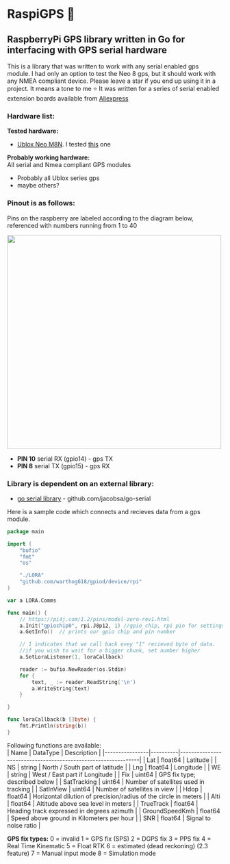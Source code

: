 # RaspiGPS 📡
## RaspberryPi GPS library written in Go for interfacing with GPS serial hardware
This is a library that was written to work with any serial enabled gps module. I had only an option to test the Neo 8 gps, but it should work with any NMEA compliant device.
Please leave a star if you end up using it in a project. It means a tone to me ⭐ 
It was written for a series of serial enabled extension boards available from [Aliexpress](https://www.aliexpress.com/item/32325428866.html?spm=a2g0s.9042311.0.0.27424c4dH6kF1l)   

### Hardware list:   
__Tested hardware:__  
* [Ublox Neo M8N](https://www.u-blox.com/en/product/neo-m8-series). I tested [this](https://www.aliexpress.com/item/32325428866.html?spm=a2g0s.9042311.0.0.27424c4dH6kF1l) one  

__Probably working hardware:__  
All serial and Nmea compliant GPS modules
* Probably all Ublox series gps
* maybe others?

### Pinout is as follows:  
Pins on the raspberry are labeled according to the diagram below, referenced with numbers running from 1 to 40  

<img src="https://www.mreeco.com/image/catalog/Website%20Images/raspberry-pi-zero-w-v1.3-development-board-in-pakistan_2.png" width="500">

* __PIN 10__ serial RX (gpio14)   -  gps TX
* __PIN 8__ serial TX (gpio15)    -  gps RX


### Library is dependent on an external library:  
* [go serial library](https://github.com/jacobsa/go-serial) - github.com/jacobsa/go-serial  


Here is a sample code which connects and recieves data from a gps module.  


```go
package main

import (
	"bufio"
	"fmt"
	"os"

	"./LORA"
	"github.com/warthog618/gpiod/device/rpi"
)

var a LORA.Comms

func main() {
	// https://pi4j.com/1.2/pins/model-zero-rev1.html
	a.Init("gpiochip0", rpi.J8p12, 1) //gpio_chip, rpi pin for settings lora mode, minimal read size
	a.GetInfo()  // prints our gpio chip and pin number

	// 1 indicates that we call back evey "1" recieved byte of data.
	//if you wish to wait for a bigger chunk, set number higher
	a.SetLoraListener(1, loraCallback)

	reader := bufio.NewReader(os.Stdin)
	for {
		text, _ := reader.ReadString('\n')
		a.WriteString(text)
	}

}

func loraCallback(b []byte) {
	fmt.Println(string(b))
}
```

Following functions are available:  
| Name           | DataType | Description                                                   |
|----------------|----------|---------------------------------------------------------------|
| Lat            | float64  | Latitude                                                      |
| NS             | string   | North / South part of latitude                                |
| Lng            | float64  | Longitude                                                     |
| WE             | string   | West / East part if Longitude                                 |
| Fix            | uint64   | GPS fix type; described below                                 |
| SatTracking    | uint64   | Number of satellites used in tracking                         |
| SatInView      | uint64   | Number of satellites in view                                  |
| Hdop           | float64  | Horizontal dilution of precision/radius of the circle in meters |
| Alti           | float64  | Altitude above sea level in meters                            |
| TrueTrack      | float64  | Heading track expressed in degrees azimuth                    |
| GroundSpeedKmh | float64  | Speed above ground in Kilometers per hour                     |
| SNR            | float64  | Signal to noise ratio                                         |


__GPS fix types:__
  0 = invalid
  1 = GPS fix (SPS)
  2 = DGPS fix
  3 = PPS fix
  4 = Real Time Kinematic
  5 = Float RTK
  6 = estimated (dead reckoning) (2.3 feature)
  7 = Manual input mode
  8 = Simulation mode

